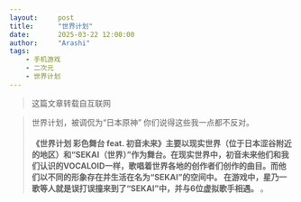 ```yaml
---
layout:     post
title:      "世界计划"
date:       2025-03-22 12:00:00
author:     "Arashi"
tags:
    - 手机游戏
    - 二次元
    - 世界计划
---
```


> 这篇文章转载自互联网

<div>
    <blockquote>世界计划，被调侃为“日本原神”
        你们说得这些我一点都不反对。
    <br>
    <br><b>《世界计划 彩色舞台 feat. 初音未来》主要以现实世界（位于日本涩谷附近的地区）和“SEKAI（世界）”作为舞台。在现实世界中，初音未来他们和我们认识的VOCALOID一样，歌唱着世界各地的创作者们创作的曲目。而他们以不同的形象存在并生活在名为“SEKAI”的空间中。
在游戏中，星乃一歌等人就是误打误撞来到了“SEKAI”中，并与6位虚拟歌手相遇。
</b>。



